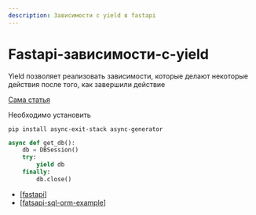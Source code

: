 ```yaml
---
description: Зависимости с yield в fastapi
---
```

# Fastapi-зависимости-с-yield

Yield позволяет реализовать зависимости, которые делают некоторые действия после того, как завершили действие

[Сама статья](https://fastapi.tiangolo.com/tutorial/dependencies/dependencies-with-yield/)

Необходимо установить

`pip install async-exit-stack async-generator`

```python
async def get_db():
    db = DBSession()
    try:
        yield db
    finally:
        db.close()
```

- [[fastapi]]
- [[fatsapi-sql-orm-example]]

[//begin]: # "Autogenerated link references for markdown compatibility"
[fastapi]: ../lists/fastapi "Fastapi"
[fatsapi-sql-orm-example]: fatsapi-sql-orm-example "Fatsapi-sql-orm-example"
[//end]: # "Autogenerated link references"